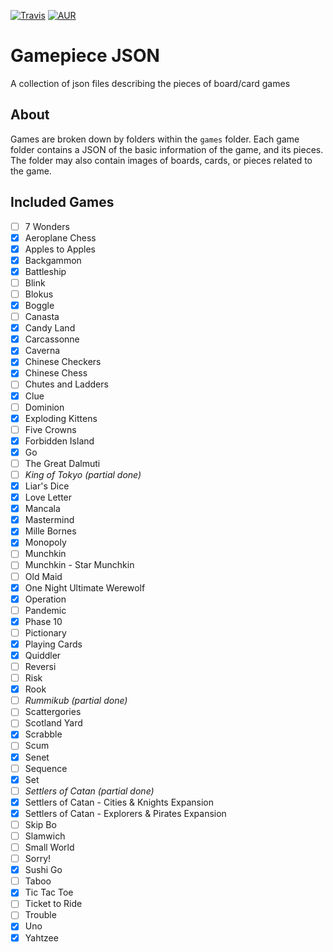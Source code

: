 [![Travis](https://img.shields.io/travis/daviscodesbugs/gamepiece-json.svg?maxAge=30)](https://travis-ci.org/daviscodesbugs/gamepiece-json)
[![AUR](https://img.shields.io/aur/license/yaourt.svg?maxAge=30)](#)

# Gamepiece JSON
A collection of json files describing the pieces of board/card games
## About
Games are broken down by folders within the `games` folder.
Each game folder contains a JSON of the basic information of the game, and its pieces.
The folder may also contain images of boards, cards, or pieces related to the game.

## Included Games
 - [ ] 7 Wonders
 - [x] Aeroplane Chess
 - [x] Apples to Apples
 - [x] Backgammon
 - [x] Battleship
 - [ ] Blink
 - [ ] Blokus
 - [x] Boggle
 - [ ] Canasta
 - [x] Candy Land
 - [x] Carcassonne
 - [x] Caverna
 - [x] Chinese Checkers
 - [x] Chinese Chess
 - [ ] Chutes and Ladders
 - [x] Clue
 - [ ] Dominion
 - [x] Exploding Kittens
 - [ ] Five Crowns
 - [x] Forbidden Island
 - [x] Go
 - [ ] The Great Dalmuti
 - [ ] _King of Tokyo (partial done)_
 - [x] Liar's Dice
 - [x] Love Letter
 - [x] Mancala
 - [x] Mastermind
 - [x] Mille Bornes
 - [x] Monopoly
 - [ ] Munchkin
 - [ ] Munchkin - Star Munchkin
 - [ ] Old Maid
 - [x] One Night Ultimate Werewolf
 - [x] Operation
 - [ ] Pandemic
 - [x] Phase 10
 - [ ] Pictionary
 - [x] Playing Cards
 - [x] Quiddler
 - [ ] Reversi
 - [ ] Risk
 - [x] Rook
 - [ ] _Rummikub (partial done)_
 - [ ] Scattergories
 - [ ] Scotland Yard
 - [x] Scrabble
 - [ ] Scum
 - [x] Senet
 - [ ] Sequence
 - [x] Set
 - [ ] _Settlers of Catan (partial done)_
 - [x] Settlers of Catan - Cities & Knights Expansion
 - [x] Settlers of Catan - Explorers & Pirates Expansion
 - [ ] Skip Bo
 - [ ] Slamwich
 - [ ] Small World
 - [ ] Sorry!
 - [x] Sushi Go
 - [ ] Taboo
 - [x] Tic Tac Toe
 - [ ] Ticket to Ride
 - [ ] Trouble
 - [x] Uno
 - [x] Yahtzee
